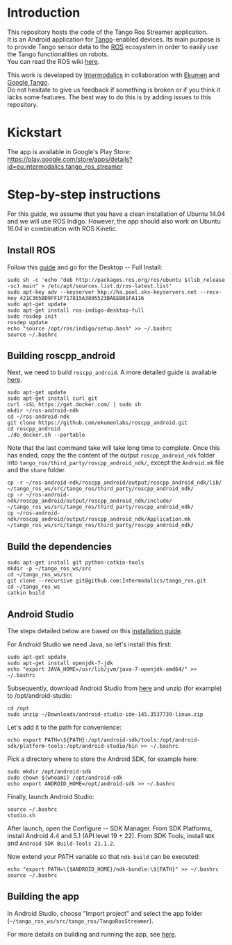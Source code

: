 # Introduction
This repository hosts the code of the Tango Ros Streamer application.  
It is an Android application for [Tango](https://get.google.com/tango/)-enabled devices.
Its main purpose is to provide Tango sensor data to the [ROS](http://wiki.ros.org/) ecosystem in order to easily use the Tango functionalities on robots.  
You can read the ROS wiki [here](http://wiki.ros.org/tango_ros_streamer).

This work is developed by [Intermodalics](http://www.intermodalics.eu/) in collaboration with [Ekumen](http://www.ekumenlabs.com/) and [Google Tango](https://get.google.com/tango/).  
Do not hesitate to give us feedback if something is broken or if you think it lacks some features. The best way to do this is by adding issues to this repository.

# Kickstart
The app is available in Google's Play Store: https://play.google.com/store/apps/details?id=eu.intermodalics.tango_ros_streamer

# Step-by-step instructions
For this guide, we assume that you have a clean installation of Ubuntu 14.04 and we will use ROS Indigo. However, the app should also work on Ubuntu 16.04 in combination with ROS Kinetic.

## Install ROS
Follow this [guide](http://wiki.ros.org/indigo/Installation/Ubuntu) and go for the Desktop -- Full Install:

```
sudo sh -c 'echo "deb http://packages.ros.org/ros/ubuntu $(lsb_release -sc) main" > /etc/apt/sources.list.d/ros-latest.list'
sudo apt-key adv --keyserver hkp://ha.pool.sks-keyservers.net --recv-key 421C365BD9FF1F717815A3895523BAEEB01FA116
sudo apt-get update
sudo apt-get install ros-indigo-desktop-full
sudo rosdep init
rosdep update
echo "source /opt/ros/indigo/setup.bash" >> ~/.bashrc
source ~/.bashrc
```

## Building roscpp_android
Next, we need to build ```roscpp_android```. A more detailed guide is available [here](http://wiki.ros.org/android_ndk/Tutorials/BuildingNativeROSPackages).

```
sudo apt-get update
sudo apt-get install curl git
curl -sSL https://get.docker.com/ | sudo sh
mkdir ~/ros-android-ndk
cd ~/ros-android-ndk
git clone https://github.com/ekumenlabs/roscpp_android.git
cd roscpp_android
./do_docker.sh --portable
```

Note that the last command take will take long time to complete. Once this has ended, copy the the content of the output ```roscpp_android_ndk``` folder into ```tango_ros/third_party/roscpp_android_ndk/```, except the ```Android.mk``` file and the ```share``` folder.

```
cp -r ~/ros-android-ndk/roscpp_android/output/roscpp_android_ndk/lib/ ~/tango_ros_ws/src/tango_ros/third_party/roscpp_android_ndk/
cp -r ~/ros-android-ndk/roscpp_android/output/roscpp_android_ndk/include/ ~/tango_ros_ws/src/tango_ros/third_party/roscpp_android_ndk/
cp ~/ros-android-ndk/roscpp_android/output/roscpp_android_ndk/Application.mk ~/tango_ros_ws/src/tango_ros/third_party/roscpp_android_ndk/
```

## Build the dependencies
```
sudo apt-get install git python-catkin-tools
mkdir -p ~/tango_ros_ws/src
cd ~/tango_ros_ws/src
git clone --recursive git@github.com:Intermodalics/tango_ros.git
cd ~/tango_ros_ws
catkin build
```  

## Android Studio
The steps detailed below are based on this [installation guide](http://wiki.ros.org/android/kinetic/Android%20Studio/Download).

For Android Studio we need Java, so let's install this first:
```
sudo apt-get update
sudo apt-get install openjdk-7-jdk
echo "export JAVA_HOME=/usr/lib/jvm/java-7-openjdk-amd64/" >> ~/.bashrc
```

Subsequently, download Android Studio from [here](https://developer.android.com/studio/index.html) and unzip (for example) to /opt/android-studio:

```
cd /opt
sudo unzip ~/Downloads/android-studio-ide-145.3537739-linux.zip
```

Let's add it to the path for convenience:
```
echo export PATH=\${PATH}:/opt/android-sdk/tools:/opt/android-sdk/platform-tools:/opt/android-studio/bin >> ~/.bashrc
```

Pick a directory where to store the Android SDK, for example here:
```
sudo mkdir /opt/android-sdk
sudo chown $(whoami) /opt/android-sdk
echo export ANDROID_HOME=/opt/android-sdk >> ~/.bashrc
```

Finally, launch Android Studio:
```
source ~/.bashrc
studio.sh
```

After launch, open the Configure -- SDK Manager. From SDK Platforms, install Android 4.4 and 5.1 (API level 19 + 22). From SDK Tools, install `NDK` and `Android SDK Build-Tools 21.1.2`. 

Now extend your PATH variable so that ```ndk-build``` can be executed:
```
echo "export PATH=\{$ANDROID_HOME}/ndk-bundle:\${PATH}" >> ~/.bashrc
source ~/.bashrc
```

## Building the app
In Android Studio, choose "Import project" and select the app folder (```~/tango_ros_ws/src/tango_ros/TangoRosStreamer```).

For more details on building and running the app, see [here](https://github.com/Intermodalics/tango_ros/blob/master/TangoRosStreamer/README.md).  
